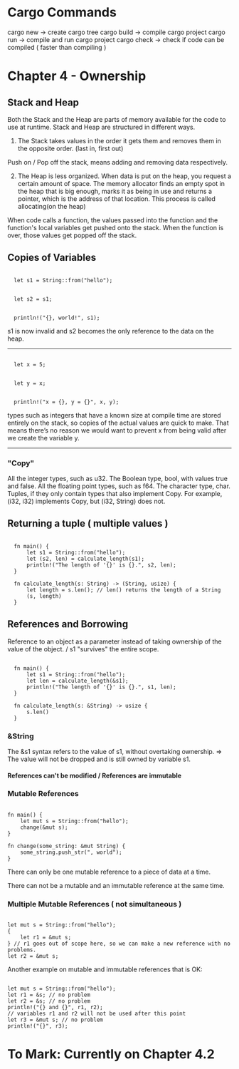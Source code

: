 # Cargo Commands

cargo new -> create cargo tree
cargo build  -> compile cargo project
cargo run -> compile and run cargo project
cargo check -> check if code can be compiled ( faster than compiling )


# Chapter 4 - Ownership

## Stack and Heap

Both the Stack and the Heap are parts of memory available for the code to use at runtime.
Stack and Heap are structured in different ways.

1. The Stack takes values in the order it gets them and removes them in the opposite order.
(last in, first out)

Push on / Pop off the stack, means adding and removing data respectively.

2. The Heap is less organized. When data is put on the heap, you request a certain amount
of space. The memory allocator finds an empty spot in the heap that is big enough, marks it as
being in use and returns a pointer, which is the address of that location. This process is called
allocating(on the heap)

When code calls a function, the values passed into the function and the function's local variables get pushed onto the stack.
When the function is over, those values get popped off the stack.

## Copies of Variables

<code>
  let s1 = String::from("hello");
  <br>
  let s2 = s1;
  <br>
  println!("{}, world!", s1);
</code>

s1 is now invalid and s2 becomes the only reference to the data on the heap.

-----

<code>
  let x = 5;
  <br>
  let y = x;
  <br>
  println!("x = {}, y = {}", x, y);
</code>

types such as integers that have a known size at compile time are stored entirely on the stack, so copies of the actual values are quick to make. That means there’s no reason we would want to prevent x from being valid after we create the variable y.

-----

### "Copy"

All the integer types, such as u32.
The Boolean type, bool, with values true and false.
All the floating point types, such as f64.
The character type, char.
Tuples, if they only contain types that also implement Copy. For example, (i32, i32) implements Copy, but (i32, String) does not.

## Returning a tuple ( multiple values )

<code>
  fn main() {
      let s1 = String::from("hello");
      let (s2, len) = calculate_length(s1);
      println!("The length of '{}' is {}.", s2, len);
  }
</code>

<code>
  fn calculate_length(s: String) -> (String, usize) {
      let length = s.len(); // len() returns the length of a String
      (s, length)
  }
</code>

## References and Borrowing

Reference to an object as a parameter instead of taking ownership of the value of the object. / s1 "survives" the entire scope.

<code>
  fn main() {
      let s1 = String::from("hello");
      let len = calculate_length(&s1);
      println!("The length of '{}' is {}.", s1, len);
  }
</code>

<code>
  fn calculate_length(s: &String) -> usize {
      s.len()
  }
</code>

### &String

The &s1 syntax refers to the value of s1, without overtaking ownership. => The value will not be dropped and is still owned by variable s1.

#### References can't be modified / References are immutable

### Mutable References

<code>
fn main() {
    let mut s = String::from("hello");
    change(&mut s);
}
</code>

<code>
fn change(some_string: &mut String) {
    some_string.push_str(", world");
}
</code>

There can only be one mutable reference to a piece of data at a time.

There can not be a mutable and an immutable reference at the same time.

### Multiple Mutable References ( not simultaneous )

<code>
let mut s = String::from("hello");
{
    let r1 = &mut s;
} // r1 goes out of scope here, so we can make a new reference with no problems.
let r2 = &mut s;
</code>

Another example on mutable and immutable references that is OK:

<code>
let mut s = String::from("hello");
let r1 = &s; // no problem
let r2 = &s; // no problem
println!("{} and {}", r1, r2);
// variables r1 and r2 will not be used after this point
let r3 = &mut s; // no problem
println!("{}", r3);
</code>

# To Mark: Currently on Chapter 4.2
